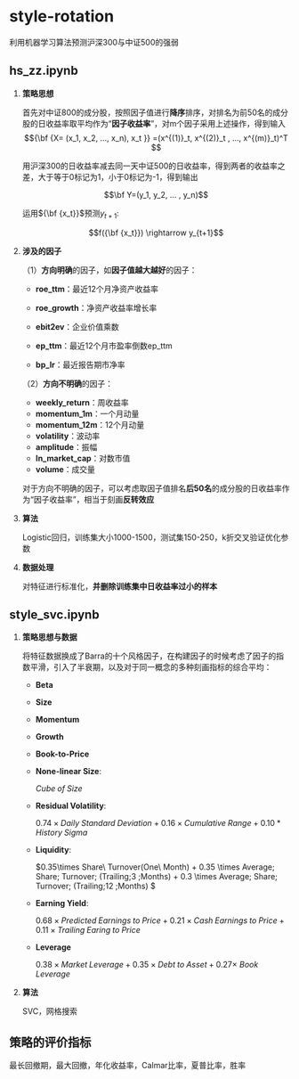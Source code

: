 # style-rotation
利用机器学习算法预测沪深300与中证500的强弱

## **hs_zz.ipynb**

1. **策略思想**

   首先对中证800的成分股，按照因子值进行**降序**排序，对排名为前50名的成分股的日收益率取平均作为“**因子收益率**”，对m个因子采用上述操作，得到输入$${\bf {X= (x_1, x_2, ..., x_n), x_t }} =(x^{(1)}_t, x^{(2)}_t , ..., x^{(m)}_t)^T​$$ 

   用沪深300的日收益率减去同一天中证500的日收益率，得到两者的收益率之差，大于等于0标记为1，小于0标记为-1，得到输出

   $$\bf Y=(y_1, y_2, ... , y_n)​$$

   运用${\bf {x_t}}$预测$y_{t+1}$:

   $$f({\bf {x_t}}) \rightarrow y_{t+1}​$$

2. **涉及的因子**

   （1）**方向明确**的因子，如**因子值越大越好**的因子：

   - **roe_ttm**：最近12个月净资产收益率

   * **roe_growth**：净资产收益率增长率

   * **ebit2ev**：企业价值乘数

   * **ep_ttm**：最近12个月市盈率倒数ep_ttm

   * **bp_lr**：最近报告期市净率

   （2）**方向不明确**的因子：

   * **weekly_return**：周收益率
   * **momentum_1m**：一个月动量
   * **momentum_12m**：12个月动量
   * **volatility**：波动率
   * **amplitude**：振幅
   * **ln_market_cap**：对数市值
   * **volume**：成交量

   对于方向不明确的因子，可以考虑取因子值排名**后50名**的成分股的日收益率作为“因子收益率”，相当于刻画**反转效应**

3. **算法**

   Logistic回归，训练集大小1000-1500，测试集150-250，k折交叉验证优化参数

4. **数据处理**

   对特征进行标准化，**并删除训练集中日收益率过小的样本**

## **style_svc.ipynb** 

1. **策略思想与数据**

   将特征数据换成了Barra的十个风格因子，在构建因子的时候考虑了因子的指数平滑，引入了半衰期，以及对于同一概念的多种刻画指标的综合平均：

   * **Beta**

   * **Size**

   * **Momentum**

   * **Growth**

   * **Book-to-Price**

   * **None-linear Size**: 

     $Cube\; of\; Size​$

   * **Residual Volatility**:

     $0.74 \times Daily\;Standard\;Deviation + 0.16 \times Cumulative\;Range + 0.10 * History\;Sigma$

   * **Liquidity**:

     $0.35\times Share\ Turnover(One\ Month) + 0.35 \times Average\; Share\; Turnover\; (Trailing\;3 \;Months) + 0.3 \times Average\; Share\; Turnover\; (Trailing\;12 \;Months) $

   * **Earning Yield**:

     $0.68 \times Predicted \; Earnings \; to \; Price + 0.21 \times Cash \; Earnings \; to \; Price + 0.11 \times Trailing \; Earing \; to \; Price​$

   * **Leverage**

     $0.38 \times Market \; Leverage + 0.35 \times Debt \; to \; Asset + 0.27 \times \ Book \; Leverage$

2. **算法**

   SVC，网格搜索

## **策略的评价指标** 

最长回撤期，最大回撤，年化收益率，Calmar比率，夏普比率，胜率











